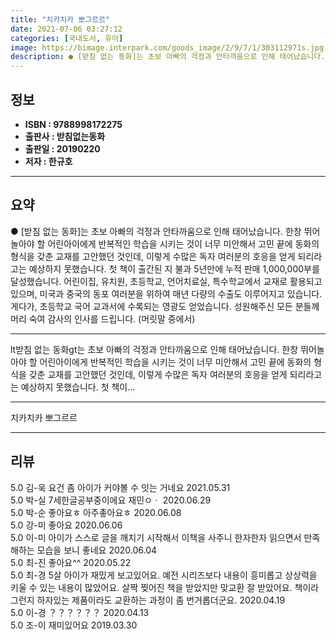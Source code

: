 ```yaml
---
title: "치카치카 뽀그르르"
date: 2021-07-06 03:27:12
categories: [국내도서, 유아]
image: https://bimage.interpark.com/goods_image/2/9/7/1/303112971s.jpg
description: ● [받침 없는 동화]는 초보 아빠의 걱정과 안타까움으로 인해 태어났습니다. 한창 뛰어놀아야 할 어린아이에게 반복적인 학습을 시키는 것이 너무 미안해서 고민 끝에 동화의 형식을 갖춘 교재를 고안했던 것인데, 이렇게 수많은 독자 여러분의 호응을 얻게 되리라고는 예상하지 못했습니다. 첫
---
```


## **정보**

- **ISBN : 9788998172275**
- **출판사 : 받침없는동화**
- **출판일 : 20190220**
- **저자 : 한규호**

------



## **요약**

●  [받침 없는 동화]는 초보 아빠의 걱정과 안타까움으로 인해 태어났습니다. 한창 뛰어놀아야 할 어린아이에게 반복적인 학습을 시키는 것이 너무 미안해서 고민 끝에 동화의 형식을 갖춘 교재를 고안했던 것인데, 이렇게 수많은 독자 여러분의 호응을 얻게 되리라고는 예상하지 못했습니다. 첫 책이 출간된 지 불과 5년만에 누적 판매 1,000,000부를 달성했습니다. 어린이집, 유치원, 초등학교, 언어치료실, 특수학교에서 교재로 활용되고 있으며, 미국과 중국의 동포 여러분을 위하여 매년 다량의 수출도 이루어지고 있습니다. 게다가, 초등학교 국어 교과서에 수록되는 영광도 얻었습니다. 성원해주신 모든 분들께 머리 숙여 감사의 인사를 드립니다. (머릿말 중에서)

------

lt받침 없는 동화gt는 초보 아빠의 걱정과 안타까움으로 인해 태어났습니다. 한창 뛰어놀아야 할 어린아이에게 반복적인 학습을 시키는 것이 너무 미안해서 고민 끝에 동화의 형식을 갖춘 교재를 고안했던 것인데, 이렇게 수많은 독자 여러분의 호응을 얻게 되리라고는 예상하지 못했습니다. 첫 책이... 

------


치카치카 뽀그르르 

------


## **리뷰** 

5.0 김-욱 요건 좀 아이가 커야볼 수 잇는 거네요 2021.05.31 <br/>5.0 박-실 7세한글공부중이에요 재민ㅇㆍ 2020.06.29 <br/>5.0 박-순 좋아요ㅎ 아주촣아요ㅎ 2020.06.08 <br/>5.0 강-미 좋아요 2020.06.06 <br/>5.0 이-미 아이가 스스로 글을 깨치기 시작해서 이책을 사주니 한자한자 읽으면서 만족해하는 모습을 보니 좋네요 2020.06.04 <br/>5.0 최-진 좋아요^^ 2020.05.22 <br/>5.0 최-경 5살 아이가 재밌게 보고있어요. 예전 시리즈보다 내용이 흥미롭고 상상력을 키울 수 있는 내용이 많았어요. 살짝 찢어진 책을 받았지만 맞교환 잘 받았어요. 책이라 그런지 하자있는 제품이라도 교환하는 과정이 좀 번거롭더군요.  2020.04.19 <br/>5.0 이-경 ？？？？？？ 2020.04.13 <br/>5.0 조-이 재미있어요 2019.03.30 <br/>